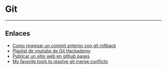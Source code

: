 # Git

------
## Enlaces

* [Como regresar un commit anterior con git rollback](https://anexsoft.com/como-regresar-un-commit-anterior-con-git-rollback)
* [Playlist de youtube de Git Hackademy](https://youtube.com/playlist?list=PLpXy35EjKnbSk-x2bmFxz-47yumNDjfQr)
* [Publicar un sitio web en github pages](https://medium.com/@aarnlpezsosa/publicar-un-sitio-web-en-github-pages-b75f60a39207)
* [My favorite tools to resolve git merge conflicts](https://blog.xoxzo.com/2019/03/29/my-favorite-tools-to-resolve-git-merge-conflicts/)
